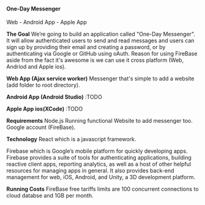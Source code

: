 #### One-Day Messenger

Web - Android App - Apple App

**The Goal**
We’re going to build an application called "One-Day Messenger". It will allow authenticated users to send and
read messages and users can sign up by providing their email and creating a password, or by authenticating 
via Google or GitHub using oAuth. Reason for using FireBase aside from the fact it's awesome is we can 
use it cross platform (Web, Andriod and Apple ios).


**Web App (Ajax service worker)**
Messenger that's simple to add a website (add folder to root directory). 

**Android App (Android Studio)**
:TODO

**Apple App ios(XCode)**
:TODO
 
**Requirements**
Node.js
Running functional Website to add messenger too.
Google account (FireBase).

**Technology**
React which is a javascript framework.

Firebase which is Google’s mobile platform for quickly developing apps. Firebase provides a suite
of tools for authenticating applications, building reactive client apps, reporting analytics, as 
well as a host of other helpful resources for managing apps in general. It also provides back-end 
management for web, iOS, Android, and Unity, a 3D development platform.

**Running Costs**
FireBase free tariffs limits are 100 concurrent connections to cloud databse and 1GB per month. 
